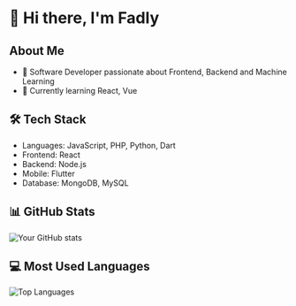 # 👋 Hi there, I'm Fadly

## About Me
- 🚀 Software Developer passionate about Frontend, Backend and Machine Learning
- 🌱 Currently learning React, Vue

## 🛠 Tech Stack
- Languages: JavaScript, PHP, Python, Dart
- Frontend: React
- Backend: Node.js
- Mobile: Flutter
- Database: MongoDB, MySQL

## 📊 GitHub Stats
![Your GitHub stats](https://github-readme-stats.vercel.app/api?username=fadlyhts&show_icons=true&theme=radical)

## 💻 Most Used Languages
![Top Languages](https://github-readme-stats.vercel.app/api/top-langs/?username=fadlyhts&theme=radical&hide_border=false&layout=compact)



